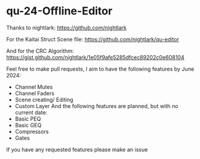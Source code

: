 # qu-24-Offline-Editor

Thanks to nightlark: https://github.com/nightlark
 
For the Kaitai Struct Scene file: https://github.com/nightlark/qu-editor

And for the CRC Algorithm: https://gist.github.com/nightlark/1e05f9afe5285dfcec89202c0e608104


Feel free to make pull requests, I aim to have the following features by June 2024:
- Channel Mutes
- Channel Faders
- Scene creating/ Editing
- Custom Layer
And the following features are planned, but with no current date:
- Basic PEQ
- Basic GEQ
- Compressors
- Gates


If you have any requested features please make an issue
